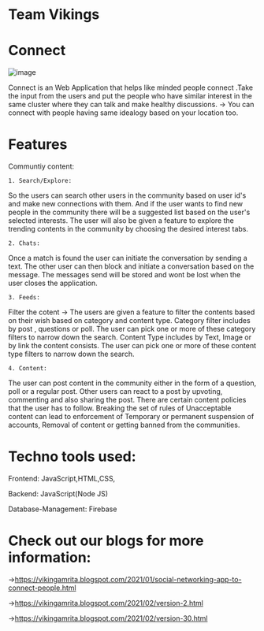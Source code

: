 # Team Vikings

# Connect

![image](https://user-images.githubusercontent.com/47856985/114812287-4c5dbc00-9dcd-11eb-87b9-ecb3a1a2b81d.png)

Connect is an Web Application that helps like minded people connect .Take the input from the users and put the people who have similar interest in the same cluster where they can talk and make healthy discussions.
-> You can connect with people having same idealogy based on your location too.

# Features
Communtiy content:

    1. Search/Explore: 
So the users can search other users in the community based on user id's and make new connections with them. And if the user wants to find new people in the community there will be a suggested list based on the user's selected interests.
The user will also be given a feature to explore the trending contents in the community by choosing the desired interest tabs.

    2. Chats:
Once a match is found the user can initiate the conversation by sending a text.
The other user can then block and initiate a conversation based on the message.
The messages send will be stored and wont be lost when the user closes the application.
    
    3. Feeds:
Filter the cotent -> The users are given a feature to filter the contents based on their wish based on category and content type.
Category filter includes by post , questions or poll. The user can pick one or more of these category filters to narrow down the search.
Content Type includes by Text, Image or by link the content consists. The user can pick one or more of these content type filters to narrow down the search.

    4. Content:
The user can post content in the community either in the form of a question, poll or a regular post.
Other users can react to a post by upvoting, commenting and also sharing the post.
There are certain content policies that the user has to follow. Breaking the set of rules of Unacceptable content can lead to enforcement of Temporary or permanent suspension of accounts, Removal of content or getting banned from the communities.

# Techno tools used:

Frontend: JavaScript,HTML,CSS,

Backend: JavaScript(Node JS)

Database-Management: Firebase

# Check out our blogs for more information:

->https://vikingamrita.blogspot.com/2021/01/social-networking-app-to-connect-people.html

->https://vikingamrita.blogspot.com/2021/02/version-2.html

->https://vikingamrita.blogspot.com/2021/02/version-30.html





